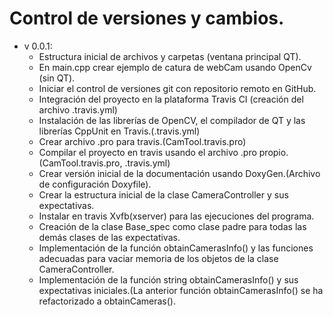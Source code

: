 Control de versiones y cambios.
==============================

- v 0.0.1:
  - Estructura inicial de archivos y carpetas (ventana principal QT).
  - En main.cpp crear ejemplo de catura de webCam usando OpenCv (sin QT).
  - Iniciar el control de versiones git con repositorio remoto en GitHub.
  - Integración del proyecto en la plataforma Travis CI (creación del archivo .travis.yml)
  - Instalación de las librerías de OpenCV, el compilador de QT y las librerías CppUnit en Travis.(.travis.yml)
  - Crear archivo .pro para travis.(CamTool.travis.pro)
  - Compilar el proyecto en travis usando el archivo .pro propio.(CamTool.travis.pro, .travis.yml)
  - Crear versión inicial de la documentación usando DoxyGen.(Archivo de configuración Doxyfile).
  - Crear la estructura inicial de la clase CameraController y sus expectativas.
  - Instalar en travis Xvfb(xserver) para las ejecuciones del programa.
  - Creación de la clase Base_spec como clase padre para todas las demás clases de las expectativas.
  - Implementación de la función obtainCamerasInfo() y las funciones adecuadas para vaciar memoria de los objetos
    de la clase CameraController.
  - Implementación de la función string obtainCamerasInfo() y sus expectativas iniciales.(La anterior función
    obtainCamerasInfo() se ha refactorizado a obtainCameras().

